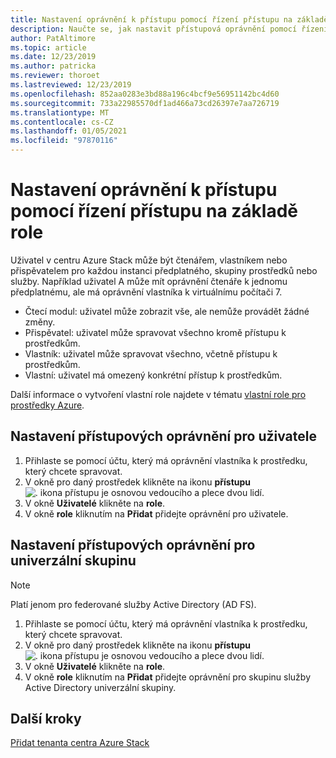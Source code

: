```yaml
---
title: Nastavení oprávnění k přístupu pomocí řízení přístupu na základě role
description: Naučte se, jak nastavit přístupová oprávnění pomocí řízení přístupu na základě role (RBAC) v centru Azure Stack.
author: PatAltimore
ms.topic: article
ms.date: 12/23/2019
ms.author: patricka
ms.reviewer: thoroet
ms.lastreviewed: 12/23/2019
ms.openlocfilehash: 852aa0283e3bd88a196c4bcf9e56951142bc4d60
ms.sourcegitcommit: 733a22985570df1ad466a73cd26397e7aa726719
ms.translationtype: MT
ms.contentlocale: cs-CZ
ms.lasthandoff: 01/05/2021
ms.locfileid: "97870116"
---
```

# <a name="set-access-permissions-using-role-based-access-control"></a>Nastavení oprávnění k přístupu pomocí řízení přístupu na základě role

Uživatel v centru Azure Stack může být čtenářem, vlastníkem nebo přispěvatelem pro každou instanci předplatného, skupiny prostředků nebo služby. Například uživatel A může mít oprávnění čtenáře k jednomu předplatnému, ale má oprávnění vlastníka k virtuálnímu počítači 7.

 - Čtecí modul: uživatel může zobrazit vše, ale nemůže provádět žádné změny.
 - Přispěvatel: uživatel může spravovat všechno kromě přístupu k prostředkům.
 - Vlastník: uživatel může spravovat všechno, včetně přístupu k prostředkům.
 - Vlastní: uživatel má omezený konkrétní přístup k prostředkům.

 Další informace o vytvoření vlastní role najdete v tématu [vlastní role pro prostředky Azure](/azure/role-based-access-control/custom-roles).

## <a name="set-access-permissions-for-a-user"></a>Nastavení přístupových oprávnění pro uživatele

1. Přihlaste se pomocí účtu, který má oprávnění vlastníka k prostředku, který chcete spravovat.
2. V okně pro daný prostředek klikněte na ikonu **přístupu** ![ . ikona přístupu je osnovou vedoucího a plece dvou lidí. ](media/azure-stack-manage-permissions/image1.png)
3. V okně **Uživatelé** klikněte na **role**.
4. V okně **role** kliknutím na **Přidat** přidejte oprávnění pro uživatele.

## <a name="set-access-permissions-for-a-universal-group"></a>Nastavení přístupových oprávnění pro univerzální skupinu 

> [!Note]
> Platí jenom pro federované služby Active Directory (AD FS).

1. Přihlaste se pomocí účtu, který má oprávnění vlastníka k prostředku, který chcete spravovat.
2. V okně pro daný prostředek klikněte na ikonu **přístupu** ![ . ikona přístupu je osnovou vedoucího a plece dvou lidí. ](media/azure-stack-manage-permissions/image1.png)
3. V okně **Uživatelé** klikněte na **role**.
4. V okně **role** kliknutím na **Přidat** přidejte oprávnění pro skupinu služby Active Directory univerzální skupiny.

## <a name="next-steps"></a>Další kroky

[Přidat tenanta centra Azure Stack](azure-stack-add-new-user-aad.md)
